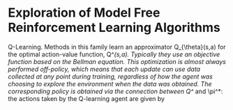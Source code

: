 # Exploration of Model Free Reinforcement Learning Algorithms 

Q-Learning. Methods in this family learn an approximator Q_{\theta}(s,a) for the optimal action-value function, Q^*(s,a). Typically they use an objective function based on the Bellman equation. This optimization is almost always performed off-policy, which means that each update can use data collected at any point during training, regardless of how the agent was choosing to explore the environment when the data was obtained. The corresponding policy is obtained via the connection between Q^* and \pi^*: the actions taken by the Q-learning agent are given by
